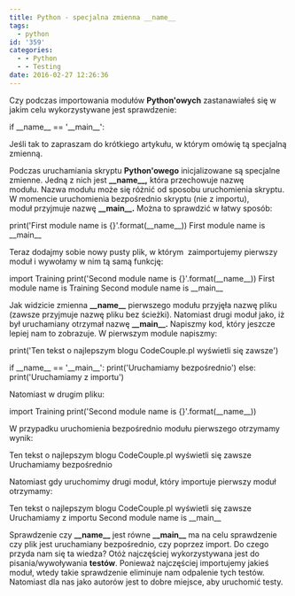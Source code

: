```yaml
---
title: Python - specjalna zmienna __name__
tags:
  - python
id: '359'
categories:
  - - Python
  - - Testing
date: 2016-02-27 12:26:36
---
```


Czy podczas importowania modułów **Python'owych** zastanawiałeś się w jakim celu wykorzystywane jest sprawdzenie:

if \_\_name\_\_ == '\_\_main\_\_':

Jeśli tak to zapraszam do krótkiego artykułu, w którym omówię tą specjalną zmienną.
<!-- more -->
Podczas uruchamiania skryptu **Python'owego** inicjalizowane są specjalne zmienne. Jedną z nich jest **\_\_name\_\_,** która przechowuje nazwę modułu. Nazwa modułu może się różnić od sposobu uruchomienia skryptu. W momencie uruchomienia bezpośrednio skryptu (nie z importu), moduł przyjmuje nazwę **\_\_main\_\_.** Można to sprawdzić w łatwy sposób:

print('First module name is {}'.format(\_\_name\_\_))
First module name is \_\_main\_\_

Teraz dodajmy sobie nowy pusty plik, w którym  zaimportujemy pierwszy moduł i wywołamy w nim tą samą funkcję:

import Training
print('Second module name is {}'.format(\_\_name\_\_))
First module name is Training
Second module name is \_\_main\_\_

Jak widzicie zmienna **\_\_name\_\_** pierwszego modułu przyjęła nazwę pliku (zawsze przyjmuje nazwę pliku bez ścieżki). Natomiast drugi moduł jako, iż był uruchamiany otrzymał nazwę **\_\_main\_\_.** Napiszmy kod, który jeszcze lepiej nam to zobrazuje. W pierwszym module napiszmy:

print('Ten tekst o najlepszym blogu CodeCouple.pl wyświetli się zawsze')

if \_\_name\_\_ == '\_\_main\_\_':
    print('Uruchamiamy bezpośrednio')
else:
    print('Uruchamiamy z importu')

Natomiast w drugim pliku:

import Training
print('Second module name is {}'.format(\_\_name\_\_))

W przypadku uruchomienia bezpośrednio modułu pierwszego otrzymamy wynik:

Ten tekst o najlepszym blogu CodeCouple.pl wyświetli się zawsze
Uruchamiamy bezpośrednio

Natomiast gdy uruchomimy drugi moduł, który importuje pierwszy moduł otrzymamy:

Ten tekst o najlepszym blogu CodeCouple.pl wyświetli się zawsze
Uruchamiamy z importu
Second module name is \_\_main\_\_

Sprawdzenie czy **\_\_name\_\_** jest równe **\_\_main\_\_** ma na celu sprawdzenie czy plik jest uruchamiany bezpośrednio, czy poprzez import. Do czego przyda nam się ta wiedza? Otóż najczęściej wykorzystywana jest do pisania/wywoływania **testów**. Ponieważ najczęściej importujemy jakieś moduł, wtedy takie sprawdzenie eliminuje nam odpalenie tych testów. Natomiast dla nas jako autorów jest to dobre miejsce, aby uruchomić testy.